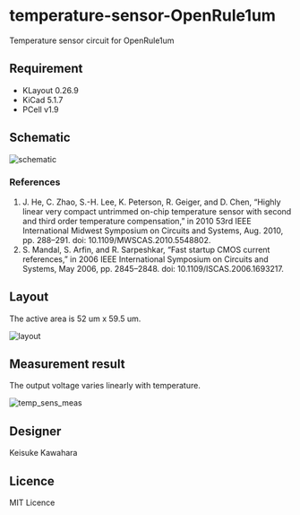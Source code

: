 # temperature-sensor-OpenRule1um

Temperature sensor circuit for OpenRule1um

## Requirement

- KLayout 0.26.9
- KiCad 5.1.7
- PCell v1.9

## Schematic

![schematic](https://user-images.githubusercontent.com/37934321/131438241-7f870b49-fde6-4c66-b47c-31f6e18e25c4.png)

### References

1. J. He, C. Zhao, S.-H. Lee, K. Peterson, R. Geiger, and D. Chen, “Highly linear very compact untrimmed on-chip temperature sensor with second and third order temperature compensation,” in 2010 53rd IEEE International Midwest Symposium on Circuits and Systems, Aug. 2010, pp. 288–291. doi: 10.1109/MWSCAS.2010.5548802.
1. S. Mandal, S. Arfin, and R. Sarpeshkar, “Fast startup CMOS current references,” in 2006 IEEE International Symposium on Circuits and Systems, May 2006, pp. 2845–2848. doi: 10.1109/ISCAS.2006.1693217.

## Layout

The active area is 52 um x 59.5 um.

![layout](https://user-images.githubusercontent.com/37934321/133556830-61b6b82e-3db6-4ddf-9417-f4888f8a4851.png)

## Measurement result

The output voltage varies linearly with temperature.

![temp_sens_meas](https://user-images.githubusercontent.com/37934321/161897372-5d8c0eb0-6495-47de-b684-0bd285a65dbe.svg)

## Designer

Keisuke Kawahara  

## Licence

MIT Licence
